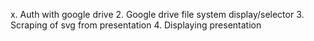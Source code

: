 x. Auth with google drive
2. Google drive file system display/selector
3. Scraping of svg from presentation
4. Displaying presentation
